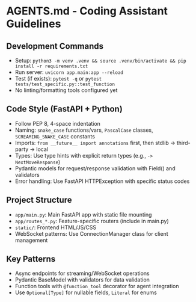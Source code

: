 # AGENTS.md - Coding Assistant Guidelines

## Development Commands
- Setup: `python3 -m venv .venv && source .venv/bin/activate && pip install -r requirements.txt`
- Run server: `uvicorn app.main:app --reload`
- Test (if exists): `pytest -q` or `pytest tests/test_specific.py::test_function`
- No linting/formatting tools configured yet

## Code Style (FastAPI + Python)
- Follow PEP 8, 4-space indentation
- Naming: `snake_case` functions/vars, `PascalCase` classes, `SCREAMING_SNAKE_CASE` constants
- Imports: `from __future__ import annotations` first, then stdlib → third-party → local
- Types: Use type hints with explicit return types (e.g., `-> NextMoveResponse`)
- Pydantic models for request/response validation with Field() and validators
- Error handling: Use FastAPI HTTPException with specific status codes

## Project Structure
- `app/main.py`: Main FastAPI app with static file mounting
- `app/routes_*.py`: Feature-specific routers (include in main.py)
- `static/`: Frontend HTML/JS/CSS
- WebSocket patterns: Use ConnectionManager class for client management

## Key Patterns
- Async endpoints for streaming/WebSocket operations
- Pydantic BaseModel with validators for data validation  
- Function tools with `@function_tool` decorator for agent integration
- Use `Optional[Type]` for nullable fields, `Literal` for enums
